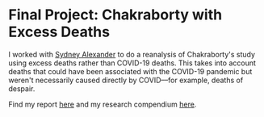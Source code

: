 # Final Project: Chakraborty with Excess Deaths

I worked with [Sydney Alexander](https://sydalexander.github.io/) to do a reanalysis of Chakraborty's study using excess deaths rather than COVID-19 deaths. This takes into account deaths that could have been associated with the COVID-19 pandemic but weren't necessarily caused directly by COVID––for example, deaths of despair. 

Find my report [here](https://audreyrpark.github.io/RPr-Chakraborty-2021-main/) and my research compendium [here](https://github.com/audreyrpark/RPr-Chakraborty-2021).